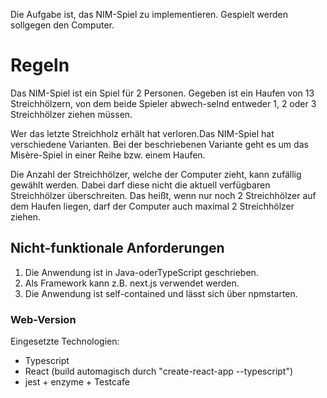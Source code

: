 Die Aufgabe ist, das NIM-Spiel zu implementieren. Gespielt werden sollgegen den Computer.

# Regeln

Das NIM-Spiel  ist  ein Spiel für 2  Personen. Gegeben  ist ein Haufen von 13 Streichhölzern, von dem beide  Spieler abwech-selnd entweder 1, 2 oder 3 Streichhölzer ziehen müssen. 

Wer das letzte Streichholz erhält hat verloren.Das NIM-Spiel hat verschiedene Varianten. Bei der beschriebenen Variante geht es um das Misère-Spiel in einer Reihe bzw. einem Haufen.

Die  Anzahl  der  Streichhölzer,  welche der  Computer  zieht,  kann  zufällig  gewählt  werden.  Dabei  darf  diese  nicht  die  aktuell verfügbaren Streichhölzer überschreiten. Das heißt, wenn nur noch 2 Streichhölzer auf dem Haufen liegen, darf der Computer auch maximal 2 Streichhölzer ziehen.

## Nicht-funktionale Anforderungen

1. Die Anwendung ist in Java-oderTypeScript geschrieben.
2. Als Framework kann z.B. next.js verwendet werden.
3. Die Anwendung ist self-contained und lässt sich über npmstarten.


### Web-Version

Eingesetzte Technologien:
* Typescript
* React (build automagisch durch "create-react-app --typescript")
* jest + enzyme + Testcafe


